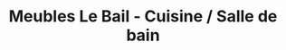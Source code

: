 ---
title: "Meubles Le Bail - Cuisine / Salle de bain"
url: /priziac/meubles-le-bail-cuisine-salle-de-bain/
shop: cuisine
---
